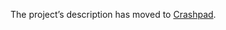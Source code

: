 The project’s description has moved to [Crashpad](http://docs.crashpad.googlecode.com/git/doc/index.html).
